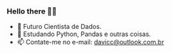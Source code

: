 ### Hello there 🖖🏻


- 🔭 Futuro Cientista de Dados.
- 🌱 Estudando Python, Pandas e outras coisas.
- 📫 Contate-me no e-mail: davicc@outlook.com.br
